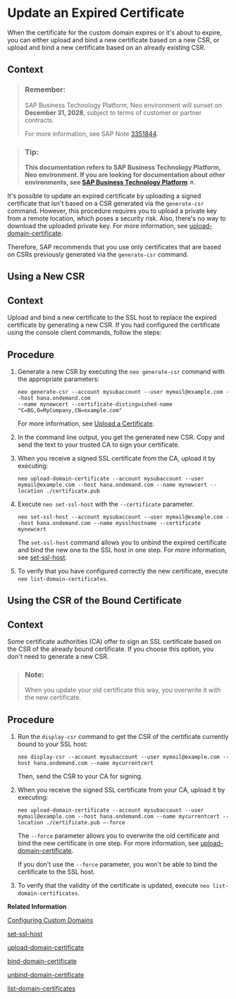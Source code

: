<!-- loio11da7c3a91f24206a68f70b5d6cb3d88 -->

# Update an Expired Certificate

When the certificate for the custom domain expires or it's about to expire, you can either upload and bind a new certificate based on a new CSR, or upload and bind a new certificate based on an already existing CSR.



## Context

> ### Remember:  
> SAP Business Technology Platform, Neo environment will sunset on **December 31, 2028**, subject to terms of customer or partner contracts.
> 
> For more information, see SAP Note [3351844](https://me.sap.com/notes/3351844).

> ### Tip:  
> **This documentation refers to SAP Business Technology Platform, Neo environment. If you are looking for documentation about other environments, see [SAP Business Technology Platform](https://help.sap.com/viewer/65de2977205c403bbc107264b8eccf4b/Cloud/en-US/6a2c1ab5a31b4ed9a2ce17a5329e1dd8.html "SAP Business Technology Platform (SAP BTP) is an integrated offering comprised of four technology portfolios: database and data management, application development and integration, analytics, and intelligent technologies. The platform offers users the ability to turn data into business value, compose end-to-end business processes, and build and extend SAP applications quickly.") :arrow_upper_right:.**

It's possible to update an expired certificate by uploading a signed certificate that isn't based on a CSR generated via the `generate-csr` command. However, this procedure requires you to upload a private key from a remote location, which poses a security risk. Also, there's no way to download the uploaded private key. For more information, see [upload-domain-certificate](upload-domain-certificate-bb54abf.md).

Therefore, SAP recommends that you use only certificates that are based on CSRs previously generated via the `generate-csr` command.

<a name="loio7b3d0eda8f4149ad83f46d3472687ee8"/>

<!-- loio7b3d0eda8f4149ad83f46d3472687ee8 -->

## Using a New CSR



## Context

Upload and bind a new certificate to the SSL host to replace the expired certificate by generating a new CSR. If you had configured the certificate using the console client commands, follow the steps:



<a name="loio7b3d0eda8f4149ad83f46d3472687ee8__steps_v5r_21h_j2b"/>

## Procedure

1.  Generate a new CSR by executing the `neo generate-csr` command with the appropriate parameters:

    ```
    neo generate-csr --account mysubaccount --user mymail@example.com --host hana.ondemand.com
    --name mynewcert --certificate-distinguished-name "C=BG,O=MyCompany,CN=example.com"
    ```

    For more information, see [Upload a Certificate](configuring-custom-domains-77cf0e6.md#loio55120d899d314e23ab8e33b4b388cea6).

2.  In the command line output, you get the generated new CSR. Copy and send the text to your trusted CA to sign your certificate.

3.  When you receive a signed SSL certificate from the CA, upload it by executing:

    ```
    neo upload-domain-certificate --account mysubaccount --user mymail@example.com --host hana.ondemand.com --name mynewcert --location ./certificate.pub
    ```

4.  Execute `neo set-ssl-host` with the `--certificate` parameter.

    ```
    neo set-ssl-host --account mysubaccount --user mymail@example.com --host hana.ondemand.com --name mysslhostname --certificate mynewcert
    ```

    The `set-ssl-host` command allows you to unbind the expired certificate and bind the new one to the SSL host in one step. For more information, see [set-ssl-host](set-ssl-host-2956975.md).

5.  To verify that you have configured correctly the new certificate, execute `neo list-domain-certificates`.


<a name="loiof16731619a134670ac99915b2049d8d5"/>

<!-- loiof16731619a134670ac99915b2049d8d5 -->

## Using the CSR of the Bound Certificate



## Context

Some certificate authorities \(CA\) offer to sign an SSL certificate based on the CSR of the already bound certificate. If you choose this option, you don't need to generate a new CSR.

> ### Note:  
> When you update your old certificate this way, you overwrite it with the new certificate.



## Procedure

1.  Run the `display-csr` command to get the CSR of the certificate currently bound to your SSL host:

    ```
    neo display-csr --account mysubaccount --user mymail@example.com --host hana.ondemand.com --name mycurrentcert
    ```

    Then, send the CSR to your CA for signing.

2.  When you receive the signed SSL certificate from your CA, upload it by executing:

    ```
    neo upload-domain-certificate --account mysubaccount --user mymail@example.com --host hana.ondemand.com --name mycurrentcert --location ./certificate.pub –-force
    ```

    The `--force` parameter allows you to overwrite the old certificate and bind the new certificate in one step. For more information, see [upload-domain-certificate](upload-domain-certificate-bb54abf.md).

    If you don't use the `--force` parameter, you won't be able to bind the certificate to the SSL host.

3.  To verify that the validity of the certificate is updated, execute `neo list-domain-certificates`.


**Related Information**  


[Configuring Custom Domains](configuring-custom-domains-77cf0e6.md#loio77cf0e6cd32e496c9cc8eeac4bedde94 "To make sure that your domain is trusted and all application data is protected, you need to first set up secure SSL communication. The next step will then be to make your application accessible via the custom domain and route traffic to it.")

[set-ssl-host](set-ssl-host-2956975.md "Configures and updates an SSL host. Allows you to replace an SSL certificate with a different one, manage TLS protocol versions, and configure a bundle of trusted CAs.")

[upload-domain-certificate](upload-domain-certificate-bb54abf.md "Uploads a signed custom domain certificate to SAP BTP. You can upload either a certificate based on a previously generated CSR via the generate-csr command, or another valid certificate with its corresponding private key.")

[bind-domain-certificate](bind-domain-certificate-8722bcb.md "Binds a certificate to an SSL host. The certificate must already be uploaded.")

[unbind-domain-certificate](unbind-domain-certificate-f8d24b6.md "Unbinds a certificate from an SSL host. The certificate will not be deleted from SAP BTP storage.")

[list-domain-certificates](list-domain-certificates-dfb8438.md "Use this command to list certificates available for a custom domain.")

